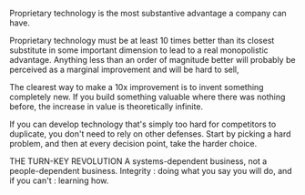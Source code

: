 
Proprietary technology is the most substantive advantage a company can have.

Proprietary technology must be at least 10 times better than its closest substitute in some important dimension to lead to a real monopolistic advantage. Anything less than an order of magnitude better will probably be perceived as a marginal improvement and will be hard to sell,

The clearest way to make a 10x improvement is to invent something completely new. If you build something valuable where there was nothing before, the increase in value is theoretically infinite.

If you can develop technology that's simply too hard for competitors to
duplicate, you don't need to rely on other defenses. Start by picking a
hard problem, and then at every decision point, take the harder choice.

THE TURN-KEY REVOLUTION
A systems-dependent business, not a people-dependent business.
Integrity : doing what you say you will do, and if you can't : learning how.
